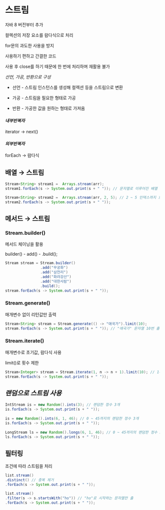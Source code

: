 # 스트림
자바 8 버전부터 추가

컬렉션의 저장 요소를 람다식으로 처리

for문의 과도한 사용을 방지

사용하기 편하고 간결한 코드

사용 후 close를 하기 때문에 한 번에 처리하며 재활용 불가

*선언, 가공, 반환으로 구성*

- 선언 - 스트림 인스턴스를 생성해 컬렉션 등을 스트림으로 변환

- 가공 - 스트림을 필요한 형태로 가공

- 반환 - 가공한 값을 원하는 형태로 가져옴

#### *내부반복자*
iterator -> next()
#### *외부반복자*
forEach -> 람다식
## 배열 → 스트림
```java
Stream<String> stream1 =  Arrays.stream(arr);
stream1.forEach(s -> System.out.print(s + " ")); // 문자열로 이루어진 배열 stream1의 요소를 하나씩 모두 출력

Stream<String> stream2 =  Arrays.stream(arr, 2, 5); // 2 ~ 5 인덱스까지 호출
stream2.forEach(s -> System.out.print(s + " "));
```

## 메서드 → 스트림
### Stream.builder()
메서드 체이닝을 활용

builder() - add() - .build();
```java
Stream stream = Stream.builder()
				.add("무궁화")
				.add("삼천리")
				.add("화려강산")
				.add("대한사람")
				.build();
stream.forEach(s -> System.out.print(s + " "));
```
### Stream.generate()
매개변수 없이 리턴값만 출력
```java
Stream<String> stream = Stream.generate(() -> "애국가").limit(10);
stream.forEach(s -> System.out.print(s + " ")); // "애국가" 문자열 10번 출력
```
### Stream.iterate()
매개변수로 초기값, 람다식 사용

limit()로 횟수 제한
```java
Stream<Integer> stream = Stream.iterate(1, n -> n + 1).limit(10); // 1부터 10까지 출력
stream.forEach(s -> System.out.print(s + " "));
```
## *랜덤으로 스트림 사용*
```java
IntStream is = new Random().ints(3); // 랜덤한 정수 3개
is.forEach(s -> System.out.print(s + " "));
		
is = new Random().ints(6, 1, 46); // 0 ~ 45까지의 랜덤한 정수 3개
is.forEach(s -> System.out.print(s + " "));
		
LongStream ls = new Random().longs(6, 1, 46); // 0 ~ 45까지의 랜덤한 정수 3개
ls.forEach(s -> System.out.print(s + " "));
```
## 필터링
조건에 따라 스트림을 처리
```java
list.stream()
.distinct() // 중복 제거
.forEach(s -> System.out.print(s + " "));

list.stream()
.filter(s -> s.startsWith("ho")) // "ho"로 시작하는 문자열만 출
.forEach(s -> System.out.print(s + " "));
```
